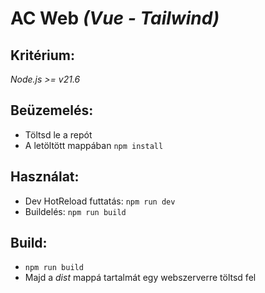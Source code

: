 # AC Web *(Vue - Tailwind)*

## Kritérium:

*Node.js >= v21.6*

## Beüzemelés:


- Töltsd le a repót
- A letöltött mappában `npm install`

## Használat:

- Dev HotReload futtatás: `npm run dev`
- Buildelés: `npm run build`

## Build:

- `npm run build`
- Majd a *dist* mappá tartalmát egy webszerverre töltsd fel

